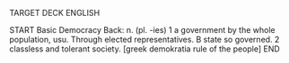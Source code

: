 TARGET DECK
ENGLISH

START
Basic
Democracy
Back: n. (pl. -ies) 1 a government by the whole population, usu. Through elected representatives. B state so governed. 2 classless and tolerant society. [greek demokratia rule of the people]
END
